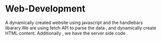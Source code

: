 # Web-Development
A dynamically created website using javascript and the handlebars libarary.We are using fetch API to parse the data , and dynamically create HTML content.
Additionally , we have the server side code .
